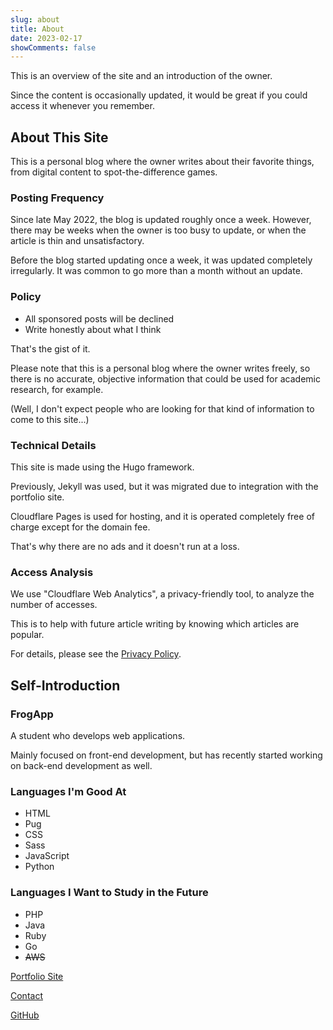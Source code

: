 ```yaml
---
slug: about
title: About
date: 2023-02-17
showComments: false
---
```

This is an overview of the site and an introduction of the owner.

Since the content is occasionally updated, it would be great if you could access it whenever you remember.

## About This Site

This is a personal blog where the owner writes about their favorite things, from digital content to spot-the-difference games.

### Posting Frequency

Since late May 2022, the blog is updated roughly once a week. However, there may be weeks when the owner is too busy to update, or when the article is thin and unsatisfactory.

Before the blog started updating once a week, it was updated completely irregularly. It was common to go more than a month without an update.

### Policy

- All sponsored posts will be declined
- Write honestly about what I think

That's the gist of it.

Please note that this is a personal blog where the owner writes freely, so there is no accurate, objective information that could be used for academic research, for example.

(Well, I don't expect people who are looking for that kind of information to come to this site...)

### Technical Details

This site is made using the Hugo framework.

Previously, Jekyll was used, but it was migrated due to integration with the portfolio site.

Cloudflare Pages is used for hosting, and it is operated completely free of charge except for the domain fee.

That's why there are no ads and it doesn't run at a loss.

### Access Analysis

We use "Cloudflare Web Analytics", a privacy-friendly tool, to analyze the number of accesses.

This is to help with future article writing by knowing which articles are popular.

For details, please see the [Privacy Policy](/en/privacy).

## Self-Introduction

### FrogApp

A student who develops web applications.

Mainly focused on front-end development, but has recently started working on back-end development as well.

### Languages I'm Good At

- HTML
- Pug
- CSS
- Sass
- JavaScript
- Python

### Languages I Want to Study in the Future

- PHP
- Java
- Ruby
- Go
- ~~AWS~~

[Portfolio Site](/en)

[Contact](/en/contact)

[GitHub](https://github.com/r-40021/)
